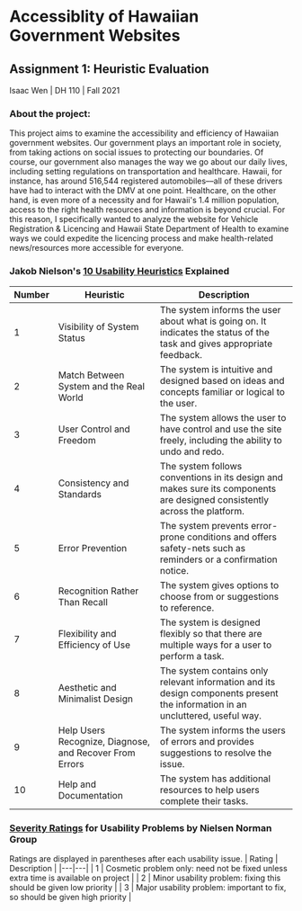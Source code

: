 # Accessiblity of Hawaiian Government Websites

## Assignment 1: Heuristic Evaluation

Isaac Wen | DH 110 | Fall 2021

### About the project:
This project aims to examine the accessibility and efficiency of Hawaiian government websites. Our government plays an important role in society, 
from taking actions on social issues to protecting our boundaries. Of course, our government also manages the way we go about our daily lives, 
including setting regulations on transportation and healthcare. Hawaii, for instance, has around 516,544 registered automobiles––all of these drivers
have had to interact with the DMV at one point. Healthcare, on the other hand, is even more of a necessity and for Hawaii's 1.4 million population, 
access to the right health resources and information is beyond crucial. For this reason, I specifically wanted to analyze the website for Vehicle 
Registration & Licencing and Hawaii State Department of Health to examine ways we could expedite the licencing process and make health-related 
news/resources more accessible for everyone.

### Jakob Nielson's [10 Usability Heuristics](https://www.nngroup.com/articles/ten-usability-heuristics/) Explained
| Number | Heuristic | Description |
|---|---|---|
| 1 | Visibility of System Status | The system informs the user about what is going on. It indicates the status of the task and gives appropriate feedback. |
| 2 | Match Between System and the Real World | The system is intuitive and designed based on ideas and concepts familiar or logical to the user. |
| 3 | User Control and Freedom | The system allows the user to have control and use the site freely, including the ability to undo and redo. |
| 4 | Consistency and Standards | The system follows conventions in its design and makes sure its components are designed consistently across the platform. |
| 5 | Error Prevention | The system prevents error-prone conditions and offers safety-nets such as reminders or a confirmation notice. |
| 6 | Recognition Rather Than Recall | The system gives options to choose from or suggestions to reference. |
| 7 | Flexibility and Efficiency of Use | The system is designed flexibly so that there are multiple ways for a user to perform a task. |
| 8 | Aesthetic and Minimalist Design | The system contains only relevant information and its design components present the information in an uncluttered, useful way. |
| 9 | Help Users Recognize, Diagnose, and Recover From Errors | The system informs the users of errors and provides suggestions to resolve the issue. |
| 10 | Help and Documentation | The system has additional resources to help users complete their tasks. |

### [Severity Ratings](https://www.nngroup.com/articles/how-to-rate-the-severity-of-usability-problems/) for Usability Problems by Nielsen Norman Group
Ratings are displayed in parentheses after each usability issue.
| Rating | Description |
|---|---|
| 1 | Cosmetic problem only: need not be fixed unless extra time is available on project |
| 2 | Minor usability problem: fixing this should be given low priority |
| 3 | Major usability problem: important to fix, so should be given high priority |
